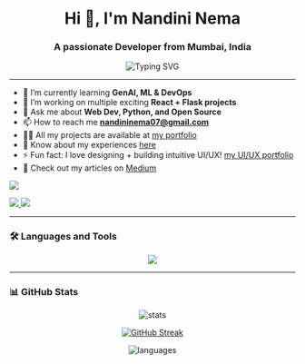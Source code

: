 <h1 align="center">Hi 👋, I'm Nandini Nema</h1>
<h3 align="center">A passionate Developer from Mumbai, India</h3>

<p align="center">
  <img src="https://readme-typing-svg.herokuapp.com?font=Fira+Code&duration=3000&pause=1000&center=true&width=435&lines=Tech+Enthusiast;3rd+year+IT+Student;Always+learning+something+new!" alt="Typing SVG" />
</p>

---

- 🌱 I’m currently learning **GenAI, ML & DevOps**
- 🔭 I’m working on multiple exciting **React + Flask projects**
- 💬 Ask me about **Web Dev, Python, and Open Source**
- 📫 How to reach me **nandininema07@gmail.com**
- 👨‍💻 All my projects are available at [my portfolio](https://portfolio-website-nandini.vercel.app/) <!-- Add your portfolio link if you have one -->
- 📄 Know about my experiences [here](https://drive.google.com/file/d/1iwn4cULvnw9eTAH_cB0v1NAU79kEYK4m/view?usp=sharing) <!-- Add resume link if you want -->
- ⚡ Fun fact: I love designing + building intuitive UI/UX! [my UI/UX portfolio](https://linktr.ee/nandininema07)
- 📝 Check out my articles on [Medium](https://medium.com/@nandininema07)

![](https://komarev.com/ghpvc/?username=nandininema07&color=blue)
<p align="left">
  <a href="https://www.linkedin.com/in/nandini-nema-a6914528b/" target="_blank">
    <img src="https://img.shields.io/badge/LinkedIn-blue?style=for-the-badge&logo=linkedin" />
  </a>
  <a href="mailto:nandininema07@gmail.com">
    <img src="https://img.shields.io/badge/Gmail-red?style=for-the-badge&logo=gmail" />
  </a>
</p>

---

### 🛠️ Languages and Tools

<p align="center">
  <img src="https://skillicons.dev/icons?i=cpp,java,python,js,html,css,react,nodejs,express,tailwind,bootstrap,flask,mongodb,firebase,docker,aws,figma,git,github,vscode,jupyter,spline" />
</p>

---

### 📊 GitHub Stats

<p align="center">
  <img src="https://github-readme-stats.vercel.app/api?username=nandininema07&show_icons=true&theme=tokyonight" alt="stats" />
</p>

<p align="center">
  <a href="https://git.io/streak-stats">
    <img src="https://nirzak-streak-stats.vercel.app?user=nandininema07&theme=tokyonight" alt="GitHub Streak" />
  </a>
</p>

<p align="center">
  <img src="https://github-readme-stats.vercel.app/api/top-langs/?username=nandininema07&layout=compact&theme=tokyonight" alt="languages" />
</p>


